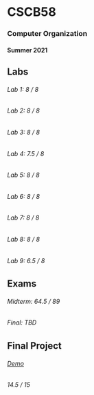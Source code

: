 # CSCB58
### Computer Organization 
#### Summer 2021

## Labs
###### Lab 1: 8 / 8
###### Lab 2: 8 / 8
###### Lab 3: 8 / 8
###### Lab 4: 7.5 / 8
###### Lab 5: 8 / 8
###### Lab 6: 8 / 8
###### Lab 7: 8 / 8
###### Lab 8: 8 / 8
###### Lab 9: 6.5 / 8

## Exams

###### Midterm: 64.5 / 89
###### Final: TBD

## Final Project

###### [Demo](https://youtu.be/b22lWdgB-xc)
###### 14.5 / 15
